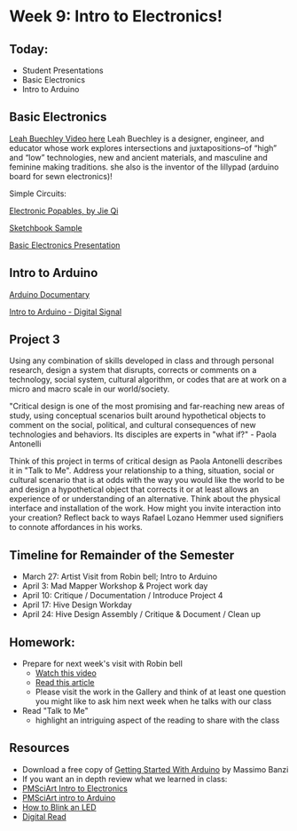 # Week 9: Intro to Electronics!

## Today:

- Student Presentations
- Basic Electronics
- Intro to Arduino

## Basic Electronics

[Leah Buechley Video here](https://www.youtube.com/embed/r9j8DIHXSKA?ecver=1)
Leah Buechley is a designer, engineer, and educator whose work explores intersections and juxtapositions–of “high” and “low” technologies, new and ancient materials, and masculine and feminine making traditions. she also is the inventor of the lillypad (arduino board for sewn electronics)!

Simple Circuits:

[Electronic Popables, by Jie Qi](https://www.youtube.com/embed/AI-6wMlaVTc?ecver=1)

[Sketchbook Sample](https://www.youtube.com/embed/6jUhnLCJ5z8?ecver=1)

[Basic Electronics Presentation](https://docs.google.com/presentation/d/e/2PACX-1vT9A6njjJHLYjuiAWf8yAwAwutkQpMK56j4A5F16jlG4U3EqPiz2Dgig1uHRrR_JVf-KWspxhTZqr9t/pub?start=false&loop=false&delayms=3000)

## Intro to Arduino

[Arduino Documentary](https://vimeo.com/18539129)

[Intro to Arduino - Digital Signal](https://docs.google.com/presentation/d/e/2PACX-1vSGg1m6meaZMJcCXPn2bYvBKKzyEVN_cak2hm9wtn7438EMypZ_Jv_abR7Gc86oUmkc73jENSX0m2KH/pub?start=false&loop=false&delayms=3000)

## Project 3

Using any combination of skills developed in class and through personal research, design a system that disrupts, corrects or comments on a technology, social system, cultural algorithm, or codes that are at work on a micro and macro scale in our world/society.

"Critical design is one of the most promising and far-reaching new areas of study, using conceptual scenarios built around hypothetical objects to comment on the social, political, and cultural consequences of new technologies and behaviors. Its disciples are experts in "what if?" - Paola Antonelli

Think of this project in terms of critical design as Paola Antonelli describes it in "Talk to Me". Address your relationship to a thing, situation, social or cultural scenario that is at odds with the way you would like the world to be and design a hypothetical object that corrects it or at least allows an experience of or understanding of an alternative. Think about the physical interface and installation of the work. How might you invite interaction into your creation? Reflect back to ways Rafael Lozano Hemmer used signifiers to connote affordances in his works.

## Timeline for Remainder of the Semester

- March 27: Artist Visit from Robin bell; Intro to Arduino
- April 3: Mad Mapper Workshop & Project work day
- April 10: Critique / Documentation / Introduce Project 4
- April 17: Hive Design Workday
- April 24: Hive Design Assembly / Critique & Document / Clean up

## Homework:

- Prepare for next week's visit with Robin bell
  - [Watch this video](https://vimeo.com/320824318)
  - [Read this article](https://www.washingtonpost.com/express/2019/02/14/robin-bell-contemplates-power-transparency-with-open/?noredirect=on&utm_term=.0769ba5d4988)
  - Please visit the work in the Gallery and think of at least one question you might like to ask him next week when he talks with our class
- Read "Talk to Me"
  - highlight an intriguing aspect of the reading to share with the class

## Resources

- Download a free copy of [Getting Started With Arduino](http://it-ebooks.info/book/1338/) by Massimo Banzi
- If you want an in depth review what we learned in class:
- [PMSciArt Intro to Electronics](http://pmsciart.com/project/1351/)
- [PMSciArt intro to Arduino](http://pmsciart.com/project/arduino-basics/)
- [How to Blink an LED](https://www.youtube.com/watch?v=33sNhlekRV8&list=PLYutciIGBqC2rqlBw3wVX4LjFlcjtWjGP&index=2)
- [Digital Read](https://www.youtube.com/watch?v=CIrN2CaO6bo&index=4&list=PLYutciIGBqC2rqlBw3wVX4LjFlcjtWjGP)
